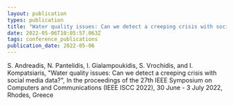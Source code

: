 ```yaml
---
layout: publication
types: publication
title: "Water quality issues: Can we detect a creeping crisis with social media data?"
date: 2022-05-06T10:05:57.063Z
tags: conference_publications
publication_date: 2022-05-06
---
```

S. Andreadis, N. Pantelidis, I. Gialampoukidis, S. Vrochidis, and I. Kompatsiaris, "Water quality issues: Can we detect a creeping crisis with social media data?", In the proceedings of the 27th IEEE Symposium on Computers and Communications (IEEE ISCC 2022), 30 June - 3 July 2022, Rhodes, Greece